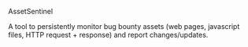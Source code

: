 AssetSentinel

A tool to persistently monitor bug bounty assets (web pages, javascript files, HTTP request + response) and report changes/updates.
